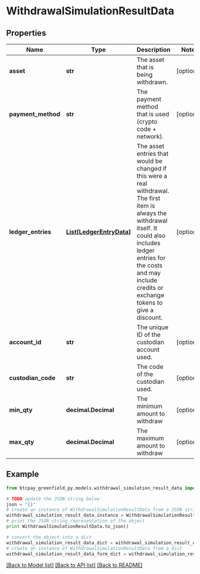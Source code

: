 # WithdrawalSimulationResultData


## Properties
Name | Type | Description | Notes
------------ | ------------- | ------------- | -------------
**asset** | **str** | The asset that is being withdrawn. | [optional] 
**payment_method** | **str** | The payment method that is used (crypto code + network). | [optional] 
**ledger_entries** | [**List[LedgerEntryData]**](LedgerEntryData.md) | The asset entries that would be changed if this were a real withdrawal. The first item is always the withdrawal itself. It could also includes ledger entries for the costs and may include credits or exchange tokens to give a discount. | [optional] 
**account_id** | **str** | The unique ID of the custodian account used. | [optional] 
**custodian_code** | **str** | The code of the custodian used. | [optional] 
**min_qty** | **decimal.Decimal** | The minimum amount to withdraw | [optional] 
**max_qty** | **decimal.Decimal** | The maximum amount to withdraw | [optional] 

## Example

```python
from btcpay_greenfield_py.models.withdrawal_simulation_result_data import WithdrawalSimulationResultData

# TODO update the JSON string below
json = "{}"
# create an instance of WithdrawalSimulationResultData from a JSON string
withdrawal_simulation_result_data_instance = WithdrawalSimulationResultData.from_json(json)
# print the JSON string representation of the object
print WithdrawalSimulationResultData.to_json()

# convert the object into a dict
withdrawal_simulation_result_data_dict = withdrawal_simulation_result_data_instance.to_dict()
# create an instance of WithdrawalSimulationResultData from a dict
withdrawal_simulation_result_data_form_dict = withdrawal_simulation_result_data.from_dict(withdrawal_simulation_result_data_dict)
```
[[Back to Model list]](../README.md#documentation-for-models) [[Back to API list]](../README.md#documentation-for-api-endpoints) [[Back to README]](../README.md)


